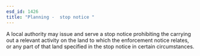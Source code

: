 ```yaml
---
esd_id: 1426
title: "Planning -  stop notice "
---
```


A local authority may issue and serve a stop notice prohibiting the carrying out a relevant activity on the land to which the enforcement notice relates, or any part of that land specified in the stop notice in certain circumstances.

